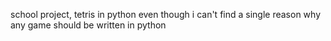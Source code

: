 school project, tetris in python even though i can't find a single reason why any game should be written in python
